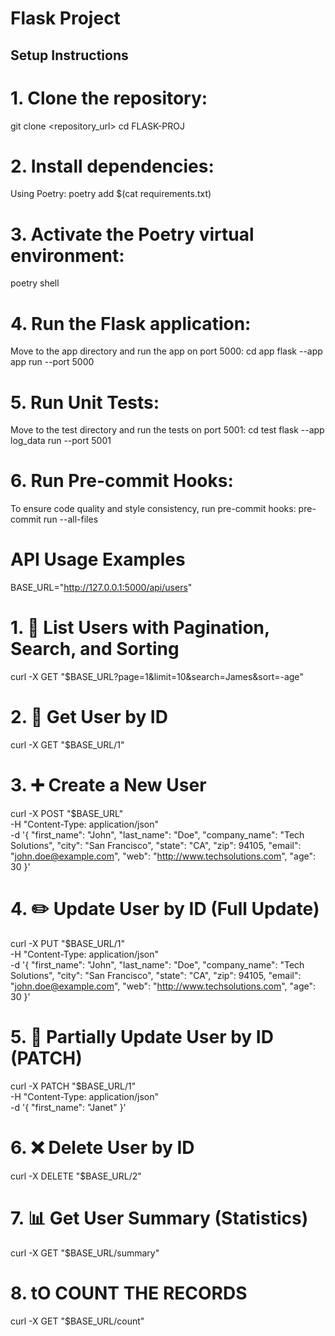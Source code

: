 # Flask Project

## Setup Instructions

# 1. Clone the repository:
git clone <repository_url>
cd FLASK-PROJ

# 2. Install dependencies:
Using Poetry:
poetry add $(cat requirements.txt)

# 3. Activate the Poetry virtual environment:
poetry shell

# 4. Run the Flask application:
Move to the app directory and run the app on port 5000:
cd app
flask --app app run --port 5000

# 5. Run Unit Tests:
Move to the test directory and run the tests on port 5001:
cd test
flask --app log_data run --port 5001

# 6. Run Pre-commit Hooks:
To ensure code quality and style consistency, run pre-commit hooks:
pre-commit run --all-files



#  API Usage Examples
 
BASE_URL="http://127.0.0.1:5000/api/users"

# 1. 📝 List Users with Pagination, Search, and Sorting
curl -X GET "$BASE_URL?page=1&limit=10&search=James&sort=-age"

# 2. 👤 Get User by ID
curl -X GET "$BASE_URL/1"

# 3. ➕ Create a New User
curl -X POST "$BASE_URL" \
    -H "Content-Type: application/json" \
    -d '{
        "first_name": "John",
        "last_name": "Doe",
        "company_name": "Tech Solutions",
        "city": "San Francisco",
        "state": "CA",
        "zip": 94105,
        "email": "john.doe@example.com",
        "web": "http://www.techsolutions.com",
        "age": 30
    }'

# 4. ✏️ Update User by ID (Full Update)
curl -X PUT "$BASE_URL/1" \
    -H "Content-Type: application/json" \
    -d '{
        "first_name": "John",
        "last_name": "Doe",
        "company_name": "Tech Solutions",
        "city": "San Francisco",
        "state": "CA",
        "zip": 94105,
        "email": "john.doe@example.com",
        "web": "http://www.techsolutions.com",
        "age": 30
    }'

# 5. 🔄 Partially Update User by ID (PATCH)
curl -X PATCH "$BASE_URL/1" \
    -H "Content-Type: application/json" \
    -d '{
        "first_name": "Janet"
    }'

# 6. ❌ Delete User by ID
curl -X DELETE "$BASE_URL/2"

# 7. 📊 Get User Summary (Statistics)
curl -X GET "$BASE_URL/summary"


# 8. tO COUNT THE RECORDS
curl -X GET "$BASE_URL/count"
